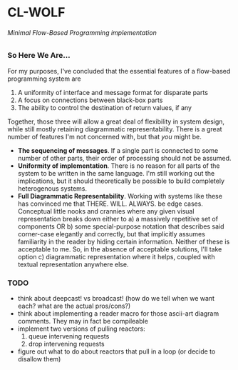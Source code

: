 # CL-WOLF
###### Minimal Flow-Based Programming implementation

### So Here We Are...

For my purposes, I've concluded that the essential features of a flow-based programming system are

1. A uniformity of interface and message format for disparate parts
2. A focus on connections between black-box parts
3. The ability to control the destination of return values, if any

Together, those three will allow a great deal of flexibility in system design, while still mostly retaining diagrammatic representability. There is a great number of features I'm not concerned with, but that _you_ might be.

- **The sequencing of messages**. If a single part is connected to some number of other parts, their order of processing should not be assumed.
- **Uniformity of implementation**. There is no reason for all parts of the system to be written in the same language. I'm still working out the implications, but it should theoretically be possible to build completely heterogenous systems.
- **Full Diagrammatic Representability**. Working with systems like these has convinced me that THERE. WILL. ALWAYS. be edge cases. Conceptual little nooks and crannies where any given visual representation breaks down either to a) a massively repetitive set of components OR b) some special-purpose notation that describes said corner-case elegantly and correctly, but that implicitly assumes familiarity in the reader by hiding certain information. Neither of these is acceptable to me. So, in the absence of acceptable solutions, I'll take option c) diagrammatic representation where it helps, coupled with textual representation anywhere else.

### TODO

- think about deepcast! vs broadcast! (how do we tell when we want each? what are the actual pros/cons?)
- think about implementing a reader macro for those ascii-art diagram comments. They may in fact be compileable
- implement two versions of pulling reactors:
	1. queue intervening requests
	2. drop intervening requests
- figure out what to do about reactors that pull in a loop (or decide to disallow them)
